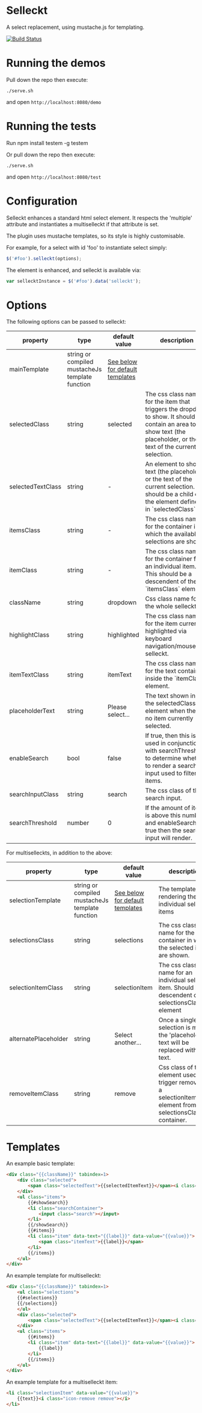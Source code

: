 Selleckt
===============

A select replacement, using mustache.js for templating.

[![Build Status](https://travis-ci.org/BrandwatchLtd/selleckt.png)](https://travis-ci.org/BrandwatchLtd/selleckt)

Running the demos
=================

Pull down the repo then execute:

    ./serve.sh

and open `http://localhost:8080/demo`


Running the tests
=================

Run
    npm install testem -g
    testem

Or pull down the repo then execute:

    ./serve.sh

and open `http://localhost:8080/test`


Configuration
=================

Selleckt enhances a standard html select element. It respects the 'multiple' attribute and instantiates a multiselleckt if that attribute is set.

The plugin uses mustache templates, so its style is highly customisable.

For example, for a select with id 'foo' to instantiate select simply:

```javascript
$('#foo').selleckt(options);
```

The element is enhanced, and selleckt is available via:

```javascript
var sellecktInstance = $('#foo').data('selleckt');
```

Options
=============

The following options can be passed to selleckt:


<table>
    <thead>
        <tr>
            <th>property</th>
            <th>type</th>
            <th>default value</th>
            <th>description</th>
        </tr>
    </thead>
        <tr>
            <td>mainTemplate</td>
            <td>string or compiled mustacheJs template function</td>
            <td>
                <a href="#templates">See below for default templates</a>
            </div>
            </td>
            <td>
            </td>
        </tr>
        <tr>
            <td>selectedClass</td>
            <td>string</td>
            <td>selected</td>
            <td>The css class name for the item that triggers the dropdown to show. It should also contain an area to show text (the placeholder, or the text of the current selection.
            </td>
        </tr>
        <tr>
            <td>selectedTextClass</td>
            <td>string</td>
            <td>-</td>
            <td>
                An element to show text (the placeholder, or the text of the current selection. This should be a child of the element defined in `selectedClass`.
            </td>
        </tr>
        <tr>
            <td>itemsClass</td>
            <td>string</td>
            <td>-</td>
            <td>
                The css class name for the container in which the available selections are shown.
            </td>
        </tr>
        <tr>
            <td>itemClass</td>
            <td>string</td>
            <td>-</td>
            <td>
                The css class name for the container for an individual item. This should be a descendent of the `itemsClass` element.
            </td>
        </tr>
        <tr>
            <td>className</td>
            <td>string</td>
            <td>dropdown</td>
            <td>
                Css class name for the whole selleckt.
            </td>
        </tr>
        <tr>
            <td>highlightClass</td>
            <td>string</td>
            <td>highlighted</td>
            <td>
                The css class name for the item currently highlighted via keyboard navigation/mouseover selleckt.
            </td>
        </tr>
        <tr>
            <td>itemTextClass</td>
            <td>string</td>
            <td>itemText</td>
            <td>
                The css class name for the text container inside the `itemClass` element.
            </td>
        </tr>
        <tr>
            <td>placeholderText</td>
            <td>string</td>
            <td>Please select...</td>
            <td>
                The text shown inside the selectedClass element when there is no item currently selected.
            </td>
        </tr>
        <tr>
            <td>enableSearch</td>
            <td>bool</td>
            <td>false</td>
            <td>
                If true, then this is used in conjunction with searchThreshold to determine whether to render a search input used to filter the items.
            </td>
        </tr>
        <tr>
            <td>searchInputClass</td>
            <td>string</td>
            <td>search</td>
            <td>
                The css class of the search input.
            </td>
        </tr>
        <tr>
            <td>searchThreshold</td>
            <td>number</td>
            <td>0</td>
            <td>
                 If the amount of items is above this number, and enableSearch is true then the search input will render.
            </td>
        </tr>
    <tbody>
    </tbody>
</table>

For multiselleckts, in addition to the above:

<table>
    <thead>
        <tr>
            <th>property</th>
            <th>type</th>
            <th>default value</th>
            <th>description</th>
        </tr>
    </thead>
        <tr>
            <td>selectionTemplate</td>
            <td>string or compiled mustacheJs template function</td>
            <td>
                <a href="#templates">See below for default templates</a>
            </td>
            <td>
                The template for rendering the individual selected items
            </td>
        </tr>
        <tr>
            <td>selectionsClass</td>
            <td>string</td>
            <td>
                selections
            </td>
            <td>
                The css class name for the container in which the selected items are shown.
            </td>
        </tr>
        <tr>
            <td>selectionItemClass</td>
            <td>string</td>
            <td>
                selectionItem
            </td>
            <td>
                The css class name for an individual selected item. Should be a descendent of the selectionsClass element
            </td>
        </tr>
        <tr>
            <td>alternatePlaceholder</td>
            <td>string</td>
            <td>
                Select another...
            </td>
            <td>
                Once a single selection is made, the 'placeholder' text will be replaced with this text.
            </td>
        </tr>
        <tr>
            <td>removeItemClass</td>
            <td>string</td>
            <td>
                remove
            </td>
            <td>
                Css class of the element used to trigger removal of a selectionItemClass element from the selectionsClass container.
            </td>
        </tr>
    <tbody>
    </tbody>
</table>

<a name="templates"></a>
Templates
=================

An example basic template:
````html
<div class="{{className}}" tabindex=1>
    <div class="selected">
        <span class="selectedText">{{selectedItemText}}</span><i class="icon-arrow-down"></i>
    </div>
    <ul class="items">
        {{#showSearch}}
        <li class="searchContainer">
            <input class="search"></input>
        </li>
        {{/showSearch}}
        {{#items}}
        <li class="item" data-text="{{label}}" data-value="{{value}}">
            <span class="itemText">{{label}}</span>
        </li>
        {{/items}}
    </ul>
</div>
````
An example template for multiselleckt:
````html
<div class="{{className}}" tabindex=1>
    <ul class="selections">
    {{#selections}}
    {{/selections}}
    </ul>
    <div class="selected">
        <span class="selectedText">{{selectedItemText}}</span><i class="icon-arrow-down"></i>
    </div>
    <ul class="items">
        {{#items}}
        <li class="item" data-text="{{label}}" data-value="{{value}}">
            {{label}}
        </li>
        {{/items}}
    </ul>
</div>
````
An example template for a multiselleckt item:
````html
<li class="selectionItem" data-value="{{value}}">
    {{text}}<i class="icon-remove remove"></i>
</li>
````